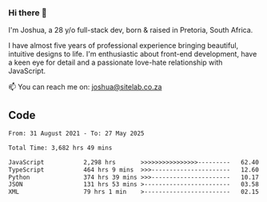 ### Hi there 👋

I'm Joshua, a 28 y/o full-stack dev, born & raised in Pretoria, South Africa. 

I have almost five years of professional experience bringing beautiful, intuitive designs to life. I'm enthusiastic about front-end development, have a keen eye for detail and a passionate love-hate relationship with JavaScript.

📫 You can reach me on: joshua@sitelab.co.za

## **Code**

<!--START_SECTION:waka-->

```txt
From: 31 August 2021 - To: 27 May 2025

Total Time: 3,682 hrs 49 mins

JavaScript           2,298 hrs       >>>>>>>>>>>>>>>>---------   62.40 %
TypeScript           464 hrs 9 mins  >>>----------------------   12.60 %
Python               374 hrs 39 mins >>>----------------------   10.17 %
JSON                 131 hrs 53 mins >------------------------   03.58 %
XML                  79 hrs 1 min    >------------------------   02.15 %
```

<!--END_SECTION:waka-->
